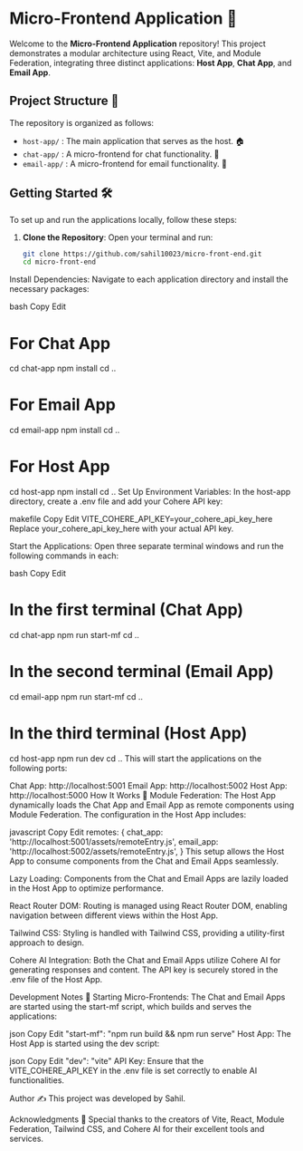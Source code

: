 # Micro-Frontend Application 🚀

Welcome to the **Micro-Frontend Application** repository! This project demonstrates a modular architecture using React, Vite, and Module Federation, integrating three distinct applications: **Host App**, **Chat App**, and **Email App**.

## Project Structure 📂

The repository is organized as follows:

- `host-app/` : The main application that serves as the host. 🏠
- `chat-app/` : A micro-frontend for chat functionality. 💬
- `email-app/` : A micro-frontend for email functionality. 📧

## Getting Started 🛠️

To set up and run the applications locally, follow these steps:

1. **Clone the Repository**: Open your terminal and run:

   ```bash
   git clone https://github.com/sahil10023/micro-front-end.git
   cd micro-front-end
Install Dependencies: Navigate to each application directory and install the necessary packages:

bash
Copy
Edit
# For Chat App
cd chat-app
npm install
cd ..

# For Email App
cd email-app
npm install
cd ..

# For Host App
cd host-app
npm install
cd ..
Set Up Environment Variables: In the host-app directory, create a .env file and add your Cohere API key:

makefile
Copy
Edit
VITE_COHERE_API_KEY=your_cohere_api_key_here
Replace your_cohere_api_key_here with your actual API key.

Start the Applications: Open three separate terminal windows and run the following commands in each:

bash
Copy
Edit
# In the first terminal (Chat App)
cd chat-app
npm run start-mf
cd ..

# In the second terminal (Email App)
cd email-app
npm run start-mf
cd ..

# In the third terminal (Host App)
cd host-app
npm run dev
cd ..
This will start the applications on the following ports:

Chat App: http://localhost:5001
Email App: http://localhost:5002
Host App: http://localhost:5000
How It Works 🔧
Module Federation: The Host App dynamically loads the Chat App and Email App as remote components using Module Federation. The configuration in the Host App includes:

javascript
Copy
Edit
remotes: {
  chat_app: 'http://localhost:5001/assets/remoteEntry.js',
  email_app: 'http://localhost:5002/assets/remoteEntry.js',
}
This setup allows the Host App to consume components from the Chat and Email Apps seamlessly.

Lazy Loading: Components from the Chat and Email Apps are lazily loaded in the Host App to optimize performance.

React Router DOM: Routing is managed using React Router DOM, enabling navigation between different views within the Host App.

Tailwind CSS: Styling is handled with Tailwind CSS, providing a utility-first approach to design.

Cohere AI Integration: Both the Chat and Email Apps utilize Cohere AI for generating responses and content. The API key is securely stored in the .env file of the Host App.

Development Notes 📝
Starting Micro-Frontends: The Chat and Email Apps are started using the start-mf script, which builds and serves the applications:

json
Copy
Edit
"start-mf": "npm run build && npm run serve"
Host App: The Host App is started using the dev script:

json
Copy
Edit
"dev": "vite"
API Key: Ensure that the VITE_COHERE_API_KEY in the .env file is set correctly to enable AI functionalities.

Author ✍️
This project was developed by Sahil.

Acknowledgments 🙏
Special thanks to the creators of Vite, React, Module Federation, Tailwind CSS, and Cohere AI for their excellent tools and services.